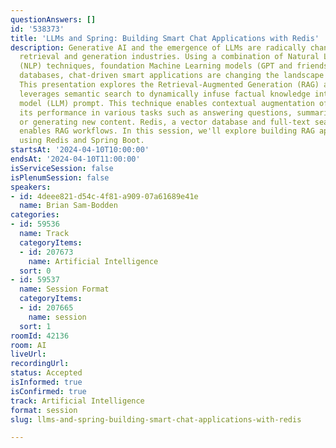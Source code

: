 ```yaml
---
questionAnswers: []
id: '538373'
title: 'LLMs and Spring: Building Smart Chat Applications with Redis'
description: Generative AI and the emergence of LLMs are radically changing content
  retrieval and generation industries. Using a combination of Natural Language Processing
  (NLP) techniques, foundation Machine Learning models (GPT and friends), and vector
  databases, chat-driven smart applications are changing the landscape of modern apps.
  This presentation explores the Retrieval-Augmented Generation (RAG) approach, which
  leverages semantic search to dynamically infuse factual knowledge into a large language
  model (LLM) prompt. This technique enables contextual augmentation of the LLM, enhancing
  its performance in various tasks such as answering questions, summarizing content,
  or generating new content. Redis, a vector database and full-text search engine,
  enables RAG workflows. In this session, we'll explore building RAG applications
  using Redis and Spring Boot.
startsAt: '2024-04-10T10:00:00'
endsAt: '2024-04-10T11:00:00'
isServiceSession: false
isPlenumSession: false
speakers:
- id: 4deee821-d54c-4f81-a909-07a61689e41e
  name: Brian Sam-Bodden
categories:
- id: 59536
  name: Track
  categoryItems:
  - id: 207673
    name: Artificial Intelligence
  sort: 0
- id: 59537
  name: Session Format
  categoryItems:
  - id: 207665
    name: session
  sort: 1
roomId: 42136
room: AI
liveUrl: 
recordingUrl: 
status: Accepted
isInformed: true
isConfirmed: true
track: Artificial Intelligence
format: session
slug: llms-and-spring-building-smart-chat-applications-with-redis

---
```

